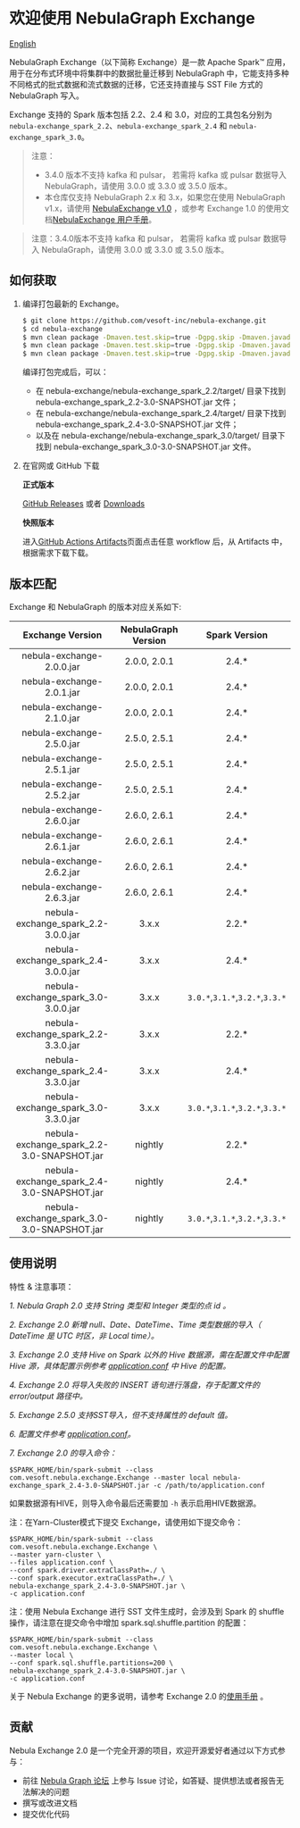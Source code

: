 # 欢迎使用 NebulaGraph Exchange
[English](https://github.com/vesoft-inc/nebula-exchange/blob/master/README.md)

NebulaGraph Exchange（以下简称 Exchange）是一款 Apache Spark&trade; 应用，用于在分布式环境中将集群中的数据批量迁移到 NebulaGraph 中，它能支持多种不同格式的批式数据和流式数据的迁移，它还支持直接与 SST File 方式的 NebulaGraph 写入。


Exchange 支持的 Spark 版本包括 2.2、2.4 和 3.0，对应的工具包名分别为 `nebula-exchange_spark_2.2`、`nebula-exchange_spark_2.4` 和 `nebula-exchange_spark_3.0`。

> 注意：
> - 3.4.0 版本不支持 kafka 和 pulsar， 若需将 kafka 或 pulsar 数据导入 NebulaGraph，请使用 3.0.0 或 3.3.0 或 3.5.0 版本。
> - 本仓库仅支持 NebulaGraph 2.x 和 3.x，如果您在使用 NebulaGraph v1.x，请使用 [NebulaExchange v1.0](https://github.com/vesoft-inc/nebula-java/tree/v1.0/tools/exchange) ，或参考 Exchange 1.0 的使用文档[NebulaExchange 用户手册](https://docs.nebula-graph.com.cn/nebula-exchange/about-exchange/ex-ug-what-is-exchange/ "点击前往 Nebula Graph 网站")。

> 注意：3.4.0版本不支持 kafka 和 pulsar， 若需将 kafka 或 pulsar 数据导入 NebulaGraph，请使用 3.0.0 或 3.3.0 或 3.5.0 版本。

## 如何获取

1. 编译打包最新的 Exchange。

    ```bash
    $ git clone https://github.com/vesoft-inc/nebula-exchange.git
    $ cd nebula-exchange
    $ mvn clean package -Dmaven.test.skip=true -Dgpg.skip -Dmaven.javadoc.skip=true -pl nebula-exchange_spark_2.2 -am -Pscala-2.11 -Pspark-2.2
    $ mvn clean package -Dmaven.test.skip=true -Dgpg.skip -Dmaven.javadoc.skip=true -pl nebula-exchange_spark_2.4 -am -Pscala-2.11 -Pspark-2.4
    $ mvn clean package -Dmaven.test.skip=true -Dgpg.skip -Dmaven.javadoc.skip=true -pl nebula-exchange_spark_3.0 -am -Pscala-2.12 -Pspark-3.0 
    ```

    编译打包完成后，可以：
    - 在 nebula-exchange/nebula-exchange_spark_2.2/target/ 目录下找到 nebula-exchange_spark_2.2-3.0-SNAPSHOT.jar 文件；
    - 在 nebula-exchange/nebula-exchange_spark_2.4/target/ 目录下找到 nebula-exchange_spark_2.4-3.0-SNAPSHOT.jar 文件；
    - 以及在 nebula-exchange/nebula-exchange_spark_3.0/target/ 目录下找到 nebula-exchange_spark_3.0-3.0-SNAPSHOT.jar 文件。

3. 在官网或 GitHub 下载

   **正式版本**

   [GitHub Releases](https://github.com/vesoft-inc/nebula-exchange/releases)
   或者 [Downloads](https://www.nebula-graph.com.cn/release?exchange=)

   **快照版本**

   进入[GitHub Actions Artifacts](https://github.com/vesoft-inc/nebula-exchange/actions/workflows/snapshot.yml)页面点击任意 workflow 后，从 Artifacts 中，根据需求下载下载。

    
## 版本匹配

Exchange 和 NebulaGraph 的版本对应关系如下:

| Exchange Version | NebulaGraph Version | Spark Version |
|:----------------:|:-------------------:|:--------------:|
|nebula-exchange-2.0.0.jar|  2.0.0, 2.0.1  |2.4.*|
|nebula-exchange-2.0.1.jar|  2.0.0, 2.0.1  |2.4.*|
|nebula-exchange-2.1.0.jar|  2.0.0, 2.0.1  |2.4.*|
|nebula-exchange-2.5.0.jar|  2.5.0, 2.5.1  |2.4.*|
|nebula-exchange-2.5.1.jar|  2.5.0, 2.5.1  |2.4.*|
|nebula-exchange-2.5.2.jar|  2.5.0, 2.5.1  |2.4.*|
|nebula-exchange-2.6.0.jar|  2.6.0, 2.6.1  |2.4.*|
|nebula-exchange-2.6.1.jar|  2.6.0, 2.6.1  |2.4.*|
|nebula-exchange-2.6.2.jar|  2.6.0, 2.6.1  |2.4.*|
|nebula-exchange-2.6.3.jar|  2.6.0, 2.6.1  |2.4.*|
|nebula-exchange_spark_2.2-3.0.0.jar|  3.x.x  |2.2.*|
|nebula-exchange_spark_2.4-3.0.0.jar|  3.x.x  |2.4.*|
|nebula-exchange_spark_3.0-3.0.0.jar|  3.x.x  |`3.0.*`,`3.1.*`,`3.2.*`,`3.3.*`|
|nebula-exchange_spark_2.2-3.3.0.jar|  3.x.x  |2.2.*|
|nebula-exchange_spark_2.4-3.3.0.jar|  3.x.x  |2.4.*|
|nebula-exchange_spark_3.0-3.3.0.jar|  3.x.x  |`3.0.*`,`3.1.*`,`3.2.*`,`3.3.*`|
|nebula-exchange_spark_2.2-3.0-SNAPSHOT.jar|     nightly    |2.2.*|
|nebula-exchange_spark_2.4-3.0-SNAPSHOT.jar|     nightly    |2.4.*|
|nebula-exchange_spark_3.0-3.0-SNAPSHOT.jar|     nightly    |`3.0.*`,`3.1.*`,`3.2.*`,`3.3.*`|

## 使用说明

特性 & 注意事项：

*1. Nebula Graph 2.0 支持 String 类型和 Integer 类型的点 id 。*

*2. Exchange 2.0 新增 null、Date、DateTime、Time 类型数据的导入（ DateTime 是 UTC 时区，非 Local time）。*

*3. Exchange 2.0 支持 Hive on Spark 以外的 Hive 数据源，需在配置文件中配置 Hive 源，具体配置示例参考 [application.conf](https://github.com/vesoft-inc/nebula-exchange/blob/master/exchange-common/src/test/resources/application.conf) 中 Hive 的配置。*

*4. Exchange 2.0 将导入失败的 INSERT 语句进行落盘，存于配置文件的 error/output 路径中。*

*5. Exchange 2.5.0 支持SST导入，但不支持属性的 default 值。*

*6. 配置文件参考 [application.conf](https://github.com/vesoft-inc/nebula-exchange/blob/master/exchange-common/src/test/resources/application.conf)。*

*7. Exchange 2.0 的导入命令：*
```
$SPARK_HOME/bin/spark-submit --class com.vesoft.nebula.exchange.Exchange --master local nebula-exchange_spark_2.4-3.0-SNAPSHOT.jar -c /path/to/application.conf
```
如果数据源有HIVE，则导入命令最后还需要加 `-h` 表示启用HIVE数据源。

注：在Yarn-Cluster模式下提交 Exchange，请使用如下提交命令：
```
$SPARK_HOME/bin/spark-submit --class com.vesoft.nebula.exchange.Exchange \
--master yarn-cluster \
--files application.conf \
--conf spark.driver.extraClassPath=./ \
--conf spark.executor.extraClassPath=./ \
nebula-exchange_spark_2.4-3.0-SNAPSHOT.jar \
-c application.conf
```

注：使用 Nebula Exchange 进行 SST 文件生成时，会涉及到 Spark 的 shuffle 操作，请注意在提交命令中增加 spark.sql.shuffle.partition 的配置：
```
$SPARK_HOME/bin/spark-submit --class com.vesoft.nebula.exchange.Exchange \
--master local \
--conf spark.sql.shuffle.partitions=200 \
nebula-exchange_spark_2.4-3.0-SNAPSHOT.jar \
-c application.conf
```

关于 Nebula Exchange 的更多说明，请参考 Exchange 2.0 的[使用手册](https://docs.nebula-graph.com.cn/2.6.2/nebula-exchange/about-exchange/ex-ug-what-is-exchange/) 。

## 贡献

Nebula Exchange 2.0 是一个完全开源的项目，欢迎开源爱好者通过以下方式参与：

- 前往 [Nebula Graph 论坛](https://discuss.nebula-graph.com.cn/ "点击前往“Nebula Graph 论坛") 上参与 Issue 讨论，如答疑、提供想法或者报告无法解决的问题
- 撰写或改进文档
- 提交优化代码
